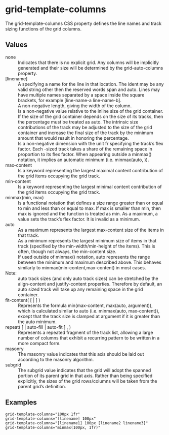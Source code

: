 # grid-template-columns

The grid-template-columns CSS property defines the line names and track sizing functions of the grid columns.


## Values

<dl>
<dt>none</dt>
<dd>Indicates that there is no explicit grid. Any columns will be implicitly generated and their size will be determined by the grid-auto-columns property.</dd>

<dt>[linename]</dt>
<dd>A <custom-ident> specifying a name for the line in that location. The ident may be any valid string other then the reserved words span and auto. Lines may have multiple names separated by a space inside the square brackets, for example [line-name-a line-name-b].</dd>

<dt><length></dt>
<dd>A non-negative length, giving the width of the column.</dd>

<dt><percentage></dt>
<dd>Is a non-negative <percentage> value relative to the inline size of the grid container. If the size of the grid container depends on the size of its tracks, then the percentage must be treated as auto.
The intrinsic size contributions of the track may be adjusted to the size of the grid container and increase the final size of the track by the minimum amount that would result in honoring the percentage.</dd>

<dt><flex></dt>
<dd>Is a non-negative dimension with the unit fr specifying the track’s flex factor. Each <flex>-sized track takes a share of the remaining space in proportion to its flex factor.
When appearing outside a minmax() notation, it implies an automatic minimum (i.e. minmax(auto, <flex>)).</dd>

<dt>max-content</dt>
<dd>Is a keyword representing the largest maximal content contribution of the grid items occupying the grid track.</dd>

<dt>min-content</dt>
<dd>Is a keyword representing the largest minimal content contribution of the grid items occupying the grid track.</dd>

<dt>minmax(min, max)</dt>
<dd>Is a functional notation that defines a size range greater than or equal to min and less than or equal to max. If max is smaller than min, then max is ignored and the function is treated as min. As a maximum, a <flex> value sets the track’s flex factor. It is invalid as a minimum.</dd>

<dt>auto</dt>
<dd>As a maximum represents the largest max-content size of the items in that track.</dd>

<dd>As a minimum represents the largest minimum size of items in that track (specified by the min-width/min-height of the items). This is often, though not always, the min-content size.</dd>

<dd>If used outside of minmax() notation, auto represents the range between the minimum and maximum described above. This behaves similarly to minmax(min-content,max-content) in most cases.</dd>

<dt>Note:</dt>
<dd>auto track sizes (and only auto track sizes) can be stretched by the align-content and justify-content properties. Therefore by default, an auto sized track will take up any remaining space in the grid container.</dd>

<dt>fit-content( [ <length> | <percentage> ] )</dt>
<dd>Represents the formula min(max-content, max(auto, argument)), which is calculated similar to auto (i.e. minmax(auto, max-content)), except that the track size is clamped at argument if it is greater than the auto minimum.</dd>

<dt>repeat( [ <positive-integer> | auto-fill | auto-fit ] , <track-list> )</dt>
<dd>Represents a repeated fragment of the track list, allowing a large number of columns that exhibit a recurring pattern to be written in a more compact form.</dd>

<dt>masonry</dt>
<dd>The masonry value indicates that this axis should be laid out according to the masonry algorithm.</dd>

<dt>subgrid</dt>
<dd>The subgrid value indicates that the grid will adopt the spanned portion of its parent grid in that axis. Rather than being specified explicitly, the sizes of the grid rows/columns will be taken from the parent grid’s definition.</dd>
</dl>

## Examples

```
grid-template-columns="100px 1fr"
grid-template-columns="[linename] 100px"
grid-template-columns="[linename1] 100px [linename2 linename3]"
grid-template-columns="minmax(100px, 1fr)"
```